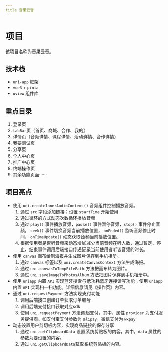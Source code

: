 ```yaml
---
title 音果云音
---
```

<a name="ZMtCn"></a>
# 项目
该项目名称为音果云音。
<a name="HnYmR"></a>
## 技术栈

- `uni-app` 框架
- `vue3` + `pinia`
- `uview` 组件库
<a name="npyr7"></a>
## 重点目录

1. 登录页
2. `tabBar`页（首页、商城、合作、我的）
3. 详情页（音频详情、课程详情、活动详情、合作详情）
4. 我要测试页
5. 分享页
6. 个人中心页
7. 推广中心页
8. 终端操作页
9. 其余功能页面······
<a name="Dm4aH"></a>
## 项目亮点

- 使用 `uni.createInnerAudioContext()` 音频组件控制播放音频。
   1. 通过 `src` 字段添加链接；设置 `startTime` 开始使用
   2. 通过循环的方式动态次数循环播放音频
   3. 通过 `play()` 事件播放音频，`pause()` 事件暂停音频，`stop()` 事件停止音频， `seek()` 事件切换音频当前播放位置， `onEnded()` 监听音频停止时间， `onTimeUpdate()` 动态获取音频当前播放位置。
   4. 根据使用者是否听音频来动态增加减少当前音频在听人数，通过暂定、停止、结束事件调用后端接口传递记录当前使用者听该音频的时长。
- 使用 `canvas` 画布绘制海报并生成图片保存到手机相册。
   1. 通过 `canvas` 标签以及 `uni.createCanvasContext` 方法生成海报。
   2. 通过 `uni.canvasToTempFilePath` 方法把画布转为图片。
   3. 通过 `uni.saveImageToPhotosAlbum` 方法把图片保存到手机相册中。
- 使用 `uniapp` 内置 `API` 实现蓝牙搜索与低功耗蓝牙连接读写功能；使用 `uniapp` 内置 `API` 实现扫一扫功能。详细信息请见《操作页》内容。
- 通过 `uni.requestPayment` 方法实现支付功能
   1. 调用后端接口创建订单获取订单编号
   2. 调用后端支付接口获取对应sdk
   3. 使用 `uni.requestPayment` 方法调起支付，其中，属性 `provider` 为支付服务提供商。如支付宝支付参数为 `alipay`，微信支付为 `wxpay`
- 动态设置用户剪切板内容，实现商品链接的保存分享
   1. 通过 `uni.setClipboardData` 设置系统剪贴板的内容，其中，`data` 属性的参数为要设置的内容。
   2. 通过 `uni.getClipboardData`获取系统剪贴板的内容。
